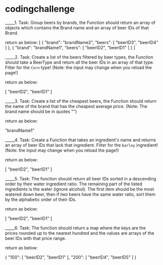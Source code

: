 # codingchallenge

_____1. Task: Group beers by brands, the Function should return an array of objects which contains the Brand name and an array of beer IDs of that Brand.

return as below: 
[
  {
    "brand": "brandName2",
    "beers": [
      "beerID3",
      "beerID4"
    ]
  },
  {
    "brand": "brandName1",
    "beers": [
      "beerID2",
      "beerID1"
    ]
  }
]

_____2. Task: Create a list of the beers filtered by beer types, the Function should take a BeerType and return all the beer IDs in an array of that type.
Filter for the `Corn` type! (Note: the input may change when you reload the page!)

return as below: 

[
  "beerID2",
  "beerID1"
]

_____3. Task: Create a list of the cheapest beers, the Function should return the name of the brand that has the cheapest average price. (Note: The brand name should be in quotes "")

return as below: 

"brandName1"

_____4. Task: Create a Function that takes an ingredient's name and returns an array of beer IDs that lack that ingredient. Filter for the `barley` ingredient! (Note: the input may change when you reload the page!)

return as below: 

[
  "beerID2",
  "beerID1"
]

_____5. Task: The function should return all beer IDs sorted in a descending order by their water ingredient ratio. The remaining part of the listed ingredients is the water (ignore alcohol). The first item should be the most watered down beer, then if two beers have the same water ratio, sort them by the alphabetic order of their IDs.

return as below: 

[
  "beerID2",
  "beerID1"
]

_____6. Task: The function should return a map where the keys are the prices rounded up to the nearest hundred and the values are arrays of the beer IDs with that price range.

return as below: 

{
  "100": [
    "beerID2",
    "beerID1"
  ],
  "200": [
    "beerID4",
    "beerID5"
  ]
}



